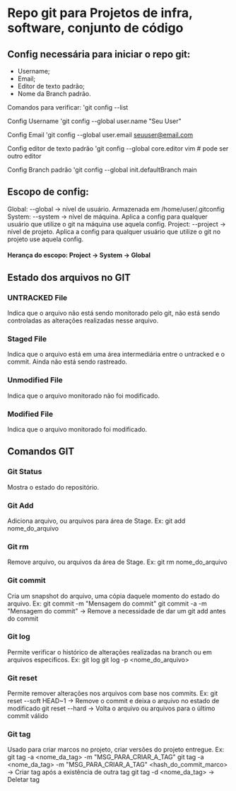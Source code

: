 # Repo git para Projetos de infra, software, conjunto de código

## Config necessária para iniciar o repo git:

* Username;
* Email;
* Editor de texto padrão;
* Nome da Branch padrão.

Comandos para verificar:
'git config --list

Config Username
'git config --global user.name "Seu User"

Config Email
'git config --global user.email seuuser@email.com

Config editor de texto padrão
'git config --global core.editor vim # pode ser outro editor

Config Branch padrão
'git config --global init.defaultBranch main

## Escopo de config:

Global: --global -> nível de usuário. Armazenada em /home/user/.gitconfig
System: --system -> nível de máquina. Aplica a config para qualquer usuário que utilize o git na máquina use aquela config.
Project: --project -> nível de projeto. Aplica a config para qualquer usuário que utilize o git no projeto use aquela config.

#### Herança do escopo: Project -> System -> Global

## Estado dos arquivos no GIT

### UNTRACKED File

Indica que o arquivo não está sendo monitorado pelo git, não está sendo controladas as alterações realizadas nesse arquivo.

### Staged File

Indica que o arquivo está em uma área intermediária entre o untracked e o commit. Ainda não está sendo rastreado.

### Unmodified File

Indica que o arquivo monitorado não foi modificado.

### Modified File

Indica que o arquivo monitorado foi modificado.

## Comandos GIT

### Git Status

Mostra o estado do repositório.

### Git Add

Adiciona arquivo, ou arquivos para área de Stage.
Ex: git add nome_do_arquivo

### Git rm

Remove arquivo, ou arquivos da área de Stage.
Ex: git rm nome_do_arquivo

### Git commit

Cria um snapshot do arquivo, uma cópia daquele momento do estado do arquivo.
Ex: git commit -m "Mensagem do commit"
    git commit -a -m "Mensagem do commit" -> Remove a necessidade de dar um git add antes do commit

### Git log

Permite verificar o histórico de alterações realizadas na branch ou em arquivos especificos.
Ex: git log
    git log -p <nome_do_arquivo>

### Git reset
Permite remover alterações nos arquivos com base nos commits.
Ex: git reset --soft HEAD~1 -> Remove o commit e deixa o arquivo no estado de modificado
    git reset --hard -> Volta o arquivo ou arquivos para o último commit válido

### Git tag
Usado para criar marcos no projeto, criar versões do projeto entregue.
Ex: git tag -a <nome_da_tag> -m "MSG_PARA_CRIAR_A_TAG"
    git tag -a <nome_da_tag> -m "MSG_PARA_CRIAR_A_TAG" <hash_do_commit_marco> -> Criar tag após a existência de outra tag
    git tag -d <nome_da_tag> -> Deletar tag